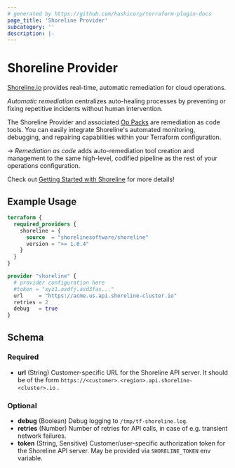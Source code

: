 ```yaml
---
# generated by https://github.com/hashicorp/terraform-plugin-docs
page_title: 'Shoreline Provider'
subcategory: ''
description: |-
---
```


# Shoreline Provider

[Shoreline.io](https://shoreline.io/) provides real-time, automatic remediation for cloud operations.

_Automatic remediation_ centralizes auto-healing processes by preventing or fixing repetitive incidents without human intervention.

The Shoreline Provider and associated [Op Packs](https://docs.shoreline.io/op/packs) are remediation as code tools. You can easily integrate Shoreline's automated monitoring, debugging, and repairing capabilities within your Terraform configuration.

-> _Remediation as code_ adds auto-remediation tool creation and management to the same high-level, codified pipeline as the rest of your operations configuration.

Check out [Getting Started with Shoreline](https://docs.shoreline.io/getting-started) for more details!

## Example Usage

```terraform
terraform {
  required_providers {
    shoreline = {
      source  = "shorelinesoftware/shoreline"
      version = ">= 1.0.4"
    }
  }
}

provider "shoreline" {
  # provider configuration here
  #token = "xyz1.asdfj.asd3fas..."
  url     = "https://acme.us.api.shoreline-cluster.io"
  retries = 2
  debug   = true
}
```

<!-- schema generated by tfplugindocs -->
## Schema

### Required

- **url** (String) Customer-specific URL for the Shoreline API server. It should be of the form ```https://<customer>.<region>.api.shoreline-<cluster>.io``` .

### Optional

- **debug** (Boolean) Debug logging to `/tmp/tf-shoreline.log`.
- **retries** (Number) Number of retries for API calls, in case of e.g. transient network failures.
- **token** (String, Sensitive) Customer/user-specific authorization token for the Shoreline API server. May be provided via `SHORELINE_TOKEN` env variable.
